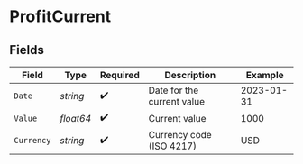 # ProfitCurrent


## Fields

| Field                      | Type                       | Required                   | Description                | Example                    |
| -------------------------- | -------------------------- | -------------------------- | -------------------------- | -------------------------- |
| `Date`                     | *string*                   | :heavy_check_mark:         | Date for the current value | 2023-01-31                 |
| `Value`                    | *float64*                  | :heavy_check_mark:         | Current value              | 1000                       |
| `Currency`                 | *string*                   | :heavy_check_mark:         | Currency code (ISO 4217)   | USD                        |